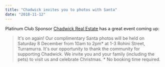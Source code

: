 ```yaml
---
title: "Chadwick invites you to photos with Santa"
date: "2018-11-12"
---
```


Platinum Club Sponsor [Chadwick Real Estate](https://turramurraunited.com.au/sponsors/chadwick-real-estate/) has a great event coming up:

> It's on again! Our complimentary Santa photos will be held on Saturday 8 December from 10am to 2pm\* at 1-3 Rohini Street, Turramurra. It's our opportunity to thank the community for supporting Chadwick. We invite you and your family (including the pets) to visit us and celebrate Christmas. \* No booking time required.
